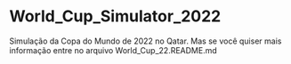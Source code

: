 # World_Cup_Simulator_2022
Simulação da Copa do Mundo de 2022 no Qatar. Mas se você quiser mais informação entre no arquivo World_Cup_22.README.md
